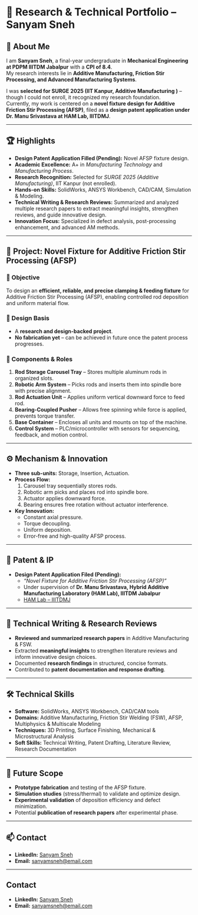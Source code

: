 # 🔬 Research & Technical Portfolio – Sanyam Sneh  

## 👋 About Me  
I am **Sanyam Sneh**, a final-year undergraduate in **Mechanical Engineering at PDPM IIITDM Jabalpur** with a **CPI of 8.4**.  
My research interests lie in **Additive Manufacturing, Friction Stir Processing, and Advanced Manufacturing Systems**.  

I was **selected for SURGE 2025 (IIT Kanpur, Additive Manufacturing )** – though I could not enroll, it recognized my research foundation.  
Currently, my work is centered on a **novel fixture design for Additive Friction Stir Processing (AFSP)**, filed as a **design patent application under Dr. Manu Srivastava at HAM Lab, IIITDMJ**.  

---

## 🏆 Highlights  
- **Design Patent Application Filled (Pending):** Novel AFSP fixture design.  
- **Academic Excellence:** A+ in *Manufacturing Technology* and *Manufacturing Process*.  
- **Research Recognition:** Selected for *SURGE 2025 (Additive Manufacturing)*, IIT Kanpur (not enrolled).  
- **Hands-on Skills:** SolidWorks, ANSYS Workbench, CAD/CAM, Simulation & Modeling.  
- **Technical Writing & Research Reviews:** Summarized and analyzed multiple research papers to extract meaningful insights, strengthen reviews, and guide innovative design.  
- **Innovation Focus:** Specialized in defect analysis, post-processing enhancement, and advanced AM methods.  

---

## 📌 Project: Novel Fixture for Additive Friction Stir Processing (AFSP)  

### 🔹 Objective  
To design an **efficient, reliable, and precise clamping & feeding fixture** for Additive Friction Stir Processing (AFSP), enabling controlled rod deposition and uniform material flow.  

### 🔹 Design Basis  
- A **research and design-backed project**.  
- **No fabrication yet** – can be achieved in future once the patent process progresses.  

### 🔹 Components & Roles  
1. **Rod Storage Carousel Tray** – Stores multiple aluminum rods in organized slots.  
2. **Robotic Arm System** – Picks rods and inserts them into spindle bore with precise alignment.  
3. **Rod Actuation Unit** – Applies uniform vertical downward force to feed rod.  
4. **Bearing-Coupled Pusher** – Allows free spinning while force is applied, prevents torque transfer.  
5. **Base Container** – Encloses all units and mounts on top of the machine.  
6. **Control System** – PLC/microcontroller with sensors for sequencing, feedback, and motion control.  

---

## ⚙️ Mechanism & Innovation  
- **Three sub-units:** Storage, Insertion, Actuation.  
- **Process Flow:**  
  1. Carousel tray sequentially stores rods.  
  2. Robotic arm picks and places rod into spindle bore.  
  3. Actuator applies downward force.  
  4. Bearing ensures free rotation without actuator interference.  
- **Key Innovation:**  
  - Constant axial pressure.  
  - Torque decoupling.  
  - Uniform deposition.  
  - Error-free and high-quality AFSP process.  

---

## 📜 Patent & IP  
- **Design Patent Application Filed (Pending):**  
  - *“Novel Fixture for Additive Friction Stir Processing (AFSP)”*  
  - Under supervision of **Dr. Manu Srivastava, Hybrid Additive Manufacturing Laboratory (HAM Lab), IIITDM Jabalpur**  
  - [HAM Lab – IIITDMJ](https://www.iiitdmj.ac.in/hamlab.iiitdmj.ac.in/)  

---

## 📄 Technical Writing & Research Reviews  
- **Reviewed and summarized research papers** in Additive Manufacturing & FSW.  
- Extracted **meaningful insights** to strengthen literature reviews and inform innovative design choices.  
- Documented **research findings** in structured, concise formats.  
- Contributed to **patent documentation and response drafting**.  

---

## 🛠️ Technical Skills  
- **Software:** SolidWorks, ANSYS Workbench, CAD/CAM tools  
- **Domains:** Additive Manufacturing, Friction Stir Welding (FSW), AFSP, Multiphysics & Multiscale Modeling  
- **Techniques:** 3D Printing, Surface Finishing, Mechanical & Microstructural Analysis  
- **Soft Skills:** Technical Writing, Patent Drafting, Literature Review, Research Documentation  

---

## 📌 Future Scope  
- **Prototype fabrication** and testing of the AFSP fixture.  
- **Simulation studies** (stress/thermal) to validate and optimize design.  
- **Experimental validation** of deposition efficiency and defect minimization.  
- Potential **publication of research papers** after experimental phase.  

---

## 📫 Contact  
- **LinkedIn:** [Sanyam Sneh](https://www.linkedin.com/in/sanyamsneh)  
- **Email:** sanyamsneh@email.com
---

##  Contact  
- **LinkedIn:** [Sanyam Sneh](https://www.linkedin.com/in/sanyamsneh)  
- **Email:** sanyamsneh@email.com
